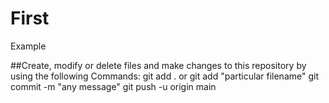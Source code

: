 # First
Example

##Create, modify or delete files and make changes to this repository by using the following Commands:
git add .      or git add "particular filename"
git commit -m "any message"
git push -u origin main
